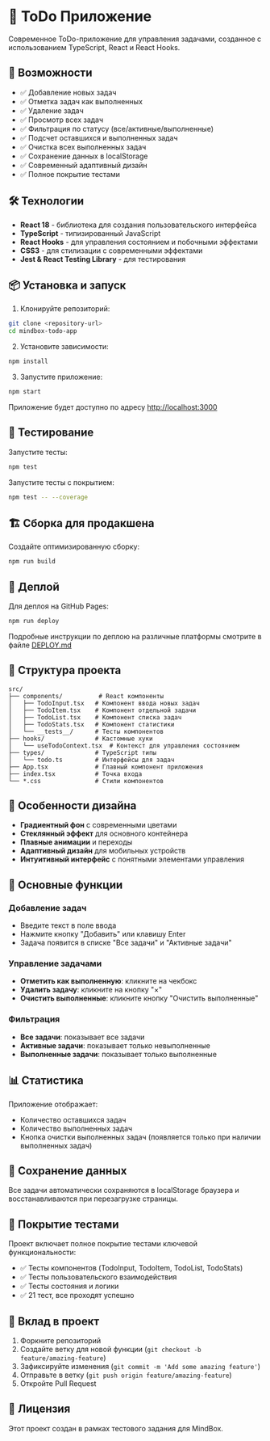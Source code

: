 # 📝 ToDo Приложение

Современное ToDo-приложение для управления задачами, созданное с использованием TypeScript, React и React Hooks.

## 🚀 Возможности

- ✅ Добавление новых задач
- ✅ Отметка задач как выполненных
- ✅ Удаление задач
- ✅ Просмотр всех задач
- ✅ Фильтрация по статусу (все/активные/выполненные)
- ✅ Подсчет оставшихся и выполненных задач
- ✅ Очистка всех выполненных задач
- ✅ Сохранение данных в localStorage
- ✅ Современный адаптивный дизайн
- ✅ Полное покрытие тестами

## 🛠 Технологии

- **React 18** - библиотека для создания пользовательского интерфейса
- **TypeScript** - типизированный JavaScript
- **React Hooks** - для управления состоянием и побочными эффектами
- **CSS3** - для стилизации с современными эффектами
- **Jest & React Testing Library** - для тестирования

## 📦 Установка и запуск

1. Клонируйте репозиторий:
```bash
git clone <repository-url>
cd mindbox-todo-app
```

2. Установите зависимости:
```bash
npm install
```

3. Запустите приложение:
```bash
npm start
```

Приложение будет доступно по адресу [http://localhost:3000](http://localhost:3000)

## 🧪 Тестирование

Запустите тесты:
```bash
npm test
```

Запустите тесты с покрытием:
```bash
npm test -- --coverage
```

## 🏗 Сборка для продакшена

Создайте оптимизированную сборку:
```bash
npm run build
```

## 🚀 Деплой

Для деплоя на GitHub Pages:
```bash
npm run deploy
```

Подробные инструкции по деплою на различные платформы смотрите в файле [DEPLOY.md](DEPLOY.md)

## 📁 Структура проекта

```
src/
├── components/          # React компоненты
│   ├── TodoInput.tsx   # Компонент ввода новых задач
│   ├── TodoItem.tsx    # Компонент отдельной задачи
│   ├── TodoList.tsx    # Компонент списка задач
│   ├── TodoStats.tsx   # Компонент статистики
│   └── __tests__/      # Тесты компонентов
├── hooks/              # Кастомные хуки
│   └── useTodoContext.tsx  # Контекст для управления состоянием
├── types/              # TypeScript типы
│   └── todo.ts         # Интерфейсы для задач
├── App.tsx             # Главный компонент приложения
├── index.tsx           # Точка входа
└── *.css               # Стили компонентов
```

## 🎨 Особенности дизайна

- **Градиентный фон** с современными цветами
- **Стеклянный эффект** для основного контейнера
- **Плавные анимации** и переходы
- **Адаптивный дизайн** для мобильных устройств
- **Интуитивный интерфейс** с понятными элементами управления

## 🔧 Основные функции

### Добавление задач
- Введите текст в поле ввода
- Нажмите кнопку "Добавить" или клавишу Enter
- Задача появится в списке "Все задачи" и "Активные задачи"

### Управление задачами
- **Отметить как выполненную**: кликните на чекбокс
- **Удалить задачу**: кликните на кнопку "×"
- **Очистить выполненные**: кликните кнопку "Очистить выполненные"

### Фильтрация
- **Все задачи**: показывает все задачи
- **Активные задачи**: показывает только невыполненные
- **Выполненные задачи**: показывает только выполненные

## 📊 Статистика

Приложение отображает:
- Количество оставшихся задач
- Количество выполненных задач
- Кнопка очистки выполненных задач (появляется только при наличии выполненных задач)

## 💾 Сохранение данных

Все задачи автоматически сохраняются в localStorage браузера и восстанавливаются при перезагрузке страницы.

## 🧪 Покрытие тестами

Проект включает полное покрытие тестами ключевой функциональности:
- ✅ Тесты компонентов (TodoInput, TodoItem, TodoList, TodoStats)
- ✅ Тесты пользовательского взаимодействия
- ✅ Тесты состояния и логики
- ✅ 21 тест, все проходят успешно

## 🤝 Вклад в проект

1. Форкните репозиторий
2. Создайте ветку для новой функции (`git checkout -b feature/amazing-feature`)
3. Зафиксируйте изменения (`git commit -m 'Add some amazing feature'`)
4. Отправьте в ветку (`git push origin feature/amazing-feature`)
5. Откройте Pull Request

## 📄 Лицензия

Этот проект создан в рамках тестового задания для MindBox.
